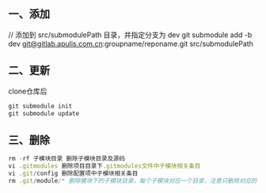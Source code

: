 ## 一、添加

// 添加到 src/submodulePath 目录，并指定分支为 dev
git submodule add -b dev git@gitlab.apulis.com.cn:groupname/reponame.git  src/submodulePath


## 二、更新

clone仓库后
```js
git submodule init
git submodule update
```


## 三、删除


```js
rm -rf 子模块目录 删除子模块目录及源码
vi .gitmodules 删除项目目录下.gitmodules文件中子模块相关条目
vi .git/config 删除配置项中子模块相关条目
rm .git/module/* 删除模块下的子模块目录，每个子模块对应一个目录，注意只删除对应的子模块目录即可
```

